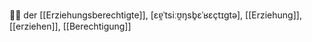 🧑‍👧 der [[Erziehungsberechtigte]], [ɛɐ̯ˈtsiːʊ̯ŋsb̥ɛˈʁɛçtɪɡtə], [[Erziehung]], [[erziehen]], [[Berechtigung]]